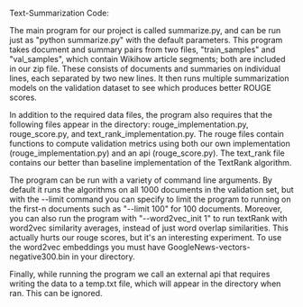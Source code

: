 Text-Summarization Code:

The main program for our project is called summarize.py, and can be run just as "python summarize.py" with the default parameters. This program takes document and summary pairs from two files, "train_samples" and "val_samples", which contain Wikihow article segments; both are included in our zip file. These consists of documents and summaries on individual lines, each separated by two new lines. It then runs multiple summarization models on the validation dataset to see which produces better ROUGE scores.

In addition to the required data files, the program also requires that the following files appear in the directory: rouge_implementation.py, rouge_score.py, and text_rank_implementation.py. The rouge files contain functions to compute validation metrics using both our own implementation (rouge_implementation.py) and an api (rouge_score.py). The text_rank file contains our better than baseline implementation of the TextRank algorithm.

The program can be run with a variety of command line arguments. By default it runs the algorithms on all 1000 documents in the validation set, but with the --limit command you can specify to limit the program to running on the first-n documents such as "--limit 100" for 100 documents. Moreover, you can also run the program with "--word2vec_init 1" to run textRank with word2vec similarity averages, instead of just word overlap similarities. This actually hurts our rouge scores, but it's an interesting experiment. To use the word2vec embeddings you must have GoogleNews-vectors-negative300.bin in your directory.

Finally, while running the program we call an external api that requires writing the data to a temp.txt file, which will appear in the directory when ran. This can be ignored.
